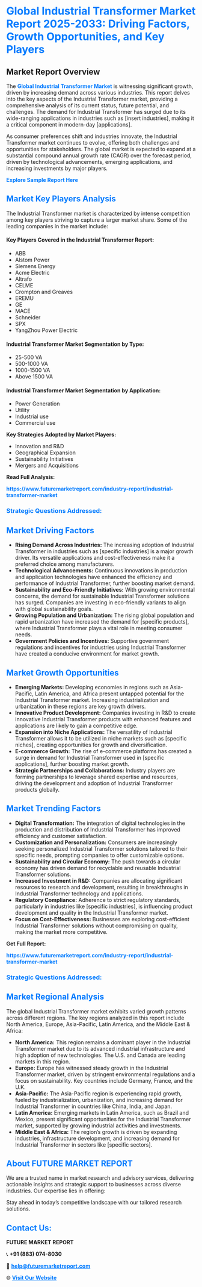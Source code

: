 <h1 style="color: #007BFF;">Global Industrial Transformer Market Report 2025-2033: Driving Factors, Growth Opportunities, and Key Players</h1>

<section id="overview">
<h2>Market Report Overview</h2>
<p>The <a href="https://www.futuremarketreport.com/industry-report/industrial-transformer-market" style="color: #007BFF; text-decoration: none;"><strong>Global Industrial Transformer Market</strong></a> is witnessing significant growth, driven by increasing demand across various industries. This report delves into the key aspects of the Industrial Transformer market, providing a comprehensive analysis of its current status, future potential, and challenges. The demand for Industrial Transformer has surged due to its wide-ranging applications in industries such as [insert industries], making it a critical component in modern-day [applications].</p>
<p>As consumer preferences shift and industries innovate, the Industrial Transformer market continues to evolve, offering both challenges and opportunities for stakeholders. The global market is expected to expand at a substantial compound annual growth rate (CAGR) over the forecast period, driven by technological advancements, emerging applications, and increasing investments by major players.</p>
</section>

<section id="overview">
<p><a href="https://www.futuremarketreport.com/request-sample/reportId=63312" style="color: #007BFF; text-decoration: none;"><strong>Explore Sample Report Here</strong></a></p>
</section>

<section id="key-players">
<h2 style="color: #007BFF;">Market Key Players Analysis</h2>
<p>The Industrial Transformer market is characterized by intense competition among key players striving to capture a larger market share. Some of the leading companies in the market include:</p>
<h4>Key Players Covered in the Industrial Transformer Report:</h4>
<ul><li>ABB</li><li>Alstom Power</li><li>Siemens Energy</li><li>Acme Electric</li><li>Altrafo</li><li>CELME</li><li>Crompton and Greaves</li><li>EREMU</li><li>GE</li><li>MACE</li><li>Schneider</li><li>SPX</li><li>YangZhou Power Electric</li></ul>
<h4>Industrial Transformer Market Segmentation by Type:</h4>
<ul><li>25-500 VA</li><li>500-1000 VA</li><li>1000-1500 VA</li><li>Above 1500 VA</li></ul>

<h4>Industrial Transformer Market Segmentation by Application:</h4>
<ul><li>Power Generation</li><li>Utility</li><li>Industrial use</li><li>Commercial use</li></ul>
<p><strong>Key Strategies Adopted by Market Players:</strong></p>
<ul>
<li>Innovation and R&D</li>
<li>Geographical Expansion</li>
<li>Sustainability Initiatives</li>
<li>Mergers and Acquisitions</li>
</ul>
</section>

<section>
<p><strong>Read Full Analysis: </strong></p><a href="https://www.futuremarketreport.com/industry-report/industrial-transformer-market" style="color: #007BFF; text-decoration: none;"><strong>https://www.futuremarketreport.com/industry-report/industrial-transformer-market</strong></a>
<h3 style="color: #007BFF;">Strategic Questions Addressed:</h3>
</section>

<section id="driving-factors">
<h2 style="color: #007BFF;">Market Driving Factors</h2>
<ul>
<li><strong>Rising Demand Across Industries:</strong> The increasing adoption of Industrial Transformer in industries such as [specific industries] is a major growth driver. Its versatile applications and cost-effectiveness make it a preferred choice among manufacturers.</li>
<li><strong>Technological Advancements:</strong> Continuous innovations in production and application technologies have enhanced the efficiency and performance of Industrial Transformer, further boosting market demand.</li>
<li><strong>Sustainability and Eco-Friendly Initiatives:</strong> With growing environmental concerns, the demand for sustainable Industrial Transformer solutions has surged. Companies are investing in eco-friendly variants to align with global sustainability goals.</li>
<li><strong>Growing Population and Urbanization:</strong> The rising global population and rapid urbanization have increased the demand for [specific products], where Industrial Transformer plays a vital role in meeting consumer needs.</li>
<li><strong>Government Policies and Incentives:</strong> Supportive government regulations and incentives for industries using Industrial Transformer have created a conducive environment for market growth.</li>
</ul>
</section>

<section id="growth-opportunities">
<h2 style="color: #007BFF;">Market Growth Opportunities</h2>
<ul>
<li><strong>Emerging Markets:</strong> Developing economies in regions such as Asia-Pacific, Latin America, and Africa present untapped potential for the Industrial Transformer market. Increasing industrialization and urbanization in these regions are key growth drivers.</li>
<li><strong>Innovative Product Development:</strong> Companies investing in R&D to create innovative Industrial Transformer products with enhanced features and applications are likely to gain a competitive edge.</li>
<li><strong>Expansion into Niche Applications:</strong> The versatility of Industrial Transformer allows it to be utilized in niche markets such as [specific niches], creating opportunities for growth and diversification.</li>
<li><strong>E-commerce Growth:</strong> The rise of e-commerce platforms has created a surge in demand for Industrial Transformer used in [specific applications], further boosting market growth.</li>
<li><strong>Strategic Partnerships and Collaborations:</strong> Industry players are forming partnerships to leverage shared expertise and resources, driving the development and adoption of Industrial Transformer products globally.</li>
</ul>
</section>

<section id="trending-factors">
<h2 style="color: #007BFF;">Market Trending Factors</h2>
<ul>
<li><strong>Digital Transformation:</strong> The integration of digital technologies in the production and distribution of Industrial Transformer has improved efficiency and customer satisfaction.</li>
<li><strong>Customization and Personalization:</strong> Consumers are increasingly seeking personalized Industrial Transformer solutions tailored to their specific needs, prompting companies to offer customizable options.</li>
<li><strong>Sustainability and Circular Economy:</strong> The push towards a circular economy has driven demand for recyclable and reusable Industrial Transformer solutions.</li>
<li><strong>Increased Investment in R&D:</strong> Companies are allocating significant resources to research and development, resulting in breakthroughs in Industrial Transformer technology and applications.</li>
<li><strong>Regulatory Compliance:</strong> Adherence to strict regulatory standards, particularly in industries like [specific industries], is influencing product development and quality in the Industrial Transformer market.</li>
<li><strong>Focus on Cost-Effectiveness:</strong> Businesses are exploring cost-efficient Industrial Transformer solutions without compromising on quality, making the market more competitive.</li>
</ul>
</section>

<section>
<p><strong>Get Full Report: </strong></p><a href="https://www.futuremarketreport.com/industry-report/industrial-transformer-market" style="color: #007BFF; text-decoration: none;"><strong>https://www.futuremarketreport.com/industry-report/industrial-transformer-market</strong></a>
<h3 style="color: #007BFF;">Strategic Questions Addressed:</h3>
</section>


<section id="regional-analysis">
<h2 style="color: #007BFF;">Market Regional Analysis</h2>
<p>The global Industrial Transformer market exhibits varied growth patterns across different regions. The key regions analyzed in this report include North America, Europe, Asia-Pacific, Latin America, and the Middle East & Africa:</p>
<ul>
<li><strong>North America:</strong> This region remains a dominant player in the Industrial Transformer market due to its advanced industrial infrastructure and high adoption of new technologies. The U.S. and Canada are leading markets in this region.</li>
<li><strong>Europe:</strong> Europe has witnessed steady growth in the Industrial Transformer market, driven by stringent environmental regulations and a focus on sustainability. Key countries include Germany, France, and the U.K.</li>
<li><strong>Asia-Pacific:</strong> The Asia-Pacific region is experiencing rapid growth, fueled by industrialization, urbanization, and increasing demand for Industrial Transformer in countries like China, India, and Japan.</li>
<li><strong>Latin America:</strong> Emerging markets in Latin America, such as Brazil and Mexico, present significant opportunities for the Industrial Transformer market, supported by growing industrial activities and investments.</li>
<li><strong>Middle East & Africa:</strong> The region’s growth is driven by expanding industries, infrastructure development, and increasing demand for Industrial Transformer in sectors like [specific sectors].</li>
</ul>
</section>

<footer>
<h2 style="color: #007BFF;">About FUTURE MARKET REPORT</h2>
<p>We are a trusted name in market research and advisory services, delivering actionable insights and strategic support to businesses across diverse industries. Our expertise lies in offering:</p>

<p>Stay ahead in today’s competitive landscape with our tailored research solutions.</p>

<h2 style="color: #007BFF;">Contact Us:</h2>
<p><strong>FUTURE MARKET REPORT</strong></p>
<p>📞 <strong>+91 (883) 074-8030</strong></p>
<p>📧 <strong><a href="mailto:help@futuremarketreport.com" style="color: #007BFF;">help@futuremarketreport.com</a></strong></p>
<p>🌐 <strong><a href="https://www.futuremarketreport.com/" style="color: #007BFF;">Visit Our Website</a></strong></p>
</footer>